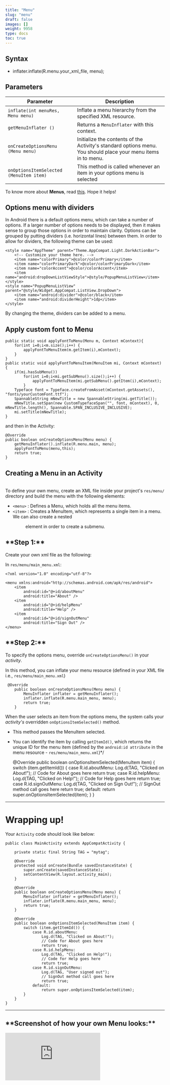 ```yaml
---
title: "Menu"
slug: "menu"
draft: false
images: []
weight: 9958
type: docs
toc: true
---
```


## Syntax
- inflater.inflate(R.menu.your_xml_file, menu);

## Parameters
| **Parameter**| **Description**|
| ------ | ------ |
| `inflate(int menuRes, Menu menu)`| Inflate a menu hierarchy from the specified XML resource.|
| `getMenuInflater ()`| Returns a `MenuInflater` with this context.|
| `onCreateOptionsMenu (Menu menu)`| Initialize the contents of the Activity's standard options menu. You should place your menu items in to menu.|
| `onOptionsItemSelected (MenuItem item)`| This method is called whenever an item in your options menu is selected|

To know more about **Menus**, read [this][1]. Hope it helps!


  [1]: https://developer.android.com/guide/topics/ui/menus.html

## Options menu with dividers
In Android there is a default options menu, which can take a number of options. If a larger number of options needs to be displayed, then it makes sense to group those options in order to maintain clarity. Options can be grouped by putting dividers (i.e. horizontal lines) between them. In order to allow for dividers, the following theme can be used:

    <style name="AppTheme" parent="Theme.AppCompat.Light.DarkActionBar">
        <!-- Customize your theme here. -->
        <item name="colorPrimary">@color/colorPrimary</item>
        <item name="colorPrimaryDark">@color/colorPrimaryDark</item>
        <item name="colorAccent">@color/colorAccent</item>
        <item name="android:dropDownListViewStyle">@style/PopupMenuListView</item>
    </style>
    <style name="PopupMenuListView" parent="@style/Widget.AppCompat.ListView.DropDown">
        <item name="android:divider">@color/black</item>
        <item name="android:dividerHeight">1dp</item>
    </style>

By changing the theme, dividers can be added to a menu.

## Apply custom font to Menu
    public static void applyFontToMenu(Menu m, Context mContext){
        for(int i=0;i<m.size();i++) {
            applyFontToMenuItem(m.getItem(i),mContext);
        }
    }
    public static void applyFontToMenuItem(MenuItem mi, Context mContext) {
        if(mi.hasSubMenu())
            for(int i=0;i<mi.getSubMenu().size();i++) {
                applyFontToMenuItem(mi.getSubMenu().getItem(i),mContext);
            }
        Typeface font = Typeface.createFromAsset(mContext.getAssets(), "fonts/yourCustomFont.ttf");
        SpannableString mNewTitle = new SpannableString(mi.getTitle());
        mNewTitle.setSpan(new CustomTypefaceSpan("", font, mContext), 0, mNewTitle.length(), Spannable.SPAN_INCLUSIVE_INCLUSIVE);
        mi.setTitle(mNewTitle);
    }
and then in the Activity:

    @Override
    public boolean onCreateOptionsMenu(Menu menu) {
        getMenuInflater().inflate(R.menu.main, menu);
        applyFontToMenu(menu,this);
        return true;
    }



## Creating a Menu in an Activity

<br>To define your own menu, create an XML file inside your project's `res/menu/` directory and build the menu with the following elements:
- `<menu>` : Defines a Menu, which holds all the menu items.
- `<item>` : Creates a MenuItem, which represents a single item in a menu. We can also create a nested <menu> element in order to create a submenu.

<h2>**Step 1:**</h2>
Create your own xml file as the following: 

 In `res/menu/main_menu.xml`:

    <?xml version="1.0" encoding="utf-8"?>
    
    <menu xmlns:android="http://schemas.android.com/apk/res/android">
        <item
            android:id="@+id/aboutMenu"
            android:title="About" />
        <item
            android:id="@+id/helpMenu"
            android:title="Help" />
        <item
            android:id="@+id/signOutMenu"
            android:title="Sign Out" />
    </menu>
<h2>**Step 2:**</h2>

To specify the options menu, override `onCreateOptionsMenu()` in your *activity*. 

In this method, you can inflate your menu resource (defined in your XML file i.e., `res/menu/main_menu.xml`)

     @Override
        public boolean onCreateOptionsMenu(Menu menu) {
            MenuInflater inflater = getMenuInflater();
            inflater.inflate(R.menu.main_menu, menu);
            return true;
        }

When the user selects an item from the options menu, the system calls your *activity's* overridden `onOptionsItemSelected()` method.
- This method passes the MenuItem selected.
- You can identify the item by calling `getItemId()`, which returns the unique ID for the menu item (defined by the `android:id attribute` in the menu resource - `res/menu/main_menu.xml`)*/


     @Override
    public boolean onOptionsItemSelected(MenuItem item) {
        switch (item.getItemId()) {
            case R.id.aboutMenu:
                Log.d(TAG, "Clicked on About!");
                // Code for About goes here
                return true;
            case R.id.helpMenu:
                Log.d(TAG, "Clicked on Help!");
                // Code for Help goes here
                return true;
            case R.id.signOutMenu:
                Log.d(TAG, "Clicked on Sign Out!");
                // SignOut method call goes here
                return true;
            default:
                return super.onOptionsItemSelected(item);
        }
    }

---
<h1> Wrapping up! </h1>

Your `Activity` code should look like below: 

    public class MainActivity extends AppCompatActivity {
    
        private static final String TAG = "mytag";
    
        @Override
        protected void onCreate(Bundle savedInstanceState) {
            super.onCreate(savedInstanceState);
            setContentView(R.layout.activity_main);
        }
        
        @Override
        public boolean onCreateOptionsMenu(Menu menu) {
            MenuInflater inflater = getMenuInflater();
            inflater.inflate(R.menu.main_menu, menu);
            return true;
        }
    
        @Override
        public boolean onOptionsItemSelected(MenuItem item) {
            switch (item.getItemId()) {
                case R.id.aboutMenu:
                    Log.d(TAG, "Clicked on About!");
                    // Code for About goes here
                    return true;
                case R.id.helpMenu:
                    Log.d(TAG, "Clicked on Help!");
                    // Code for Help goes here
                    return true;
                case R.id.signOutMenu:
                    Log.d(TAG, "User signed out");
                    // SignOut method call goes here
                    return true;
                default:
                    return super.onOptionsItemSelected(item);
            }
        }
    }

---

<h2> **Screenshot of how your own Menu looks:** </h2>

[![SampleMenuApp][1]][1]


  [1]: https://i.stack.imgur.com/HE2J8m.png

